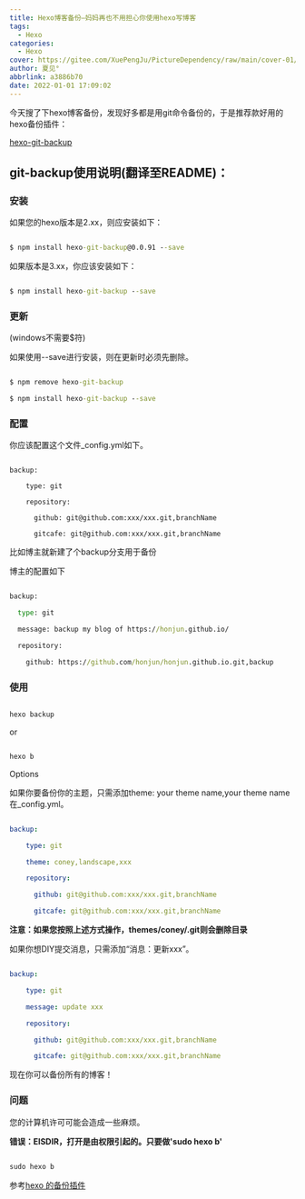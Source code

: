 ```yaml
---
title: Hexo博客备份—妈妈再也不用担心你使用hexo写博客
tags:
  - Hexo
categories:
  - Hexo
cover: https://gitee.com/XuePengJu/PictureDependency/raw/main/cover-01/2.png
author: 夏见°
abbrlink: a3886b70
date: 2022-01-01 17:09:02
---
```

今天搜了下hexo博客备份，发现好多都是用git命令备份的，于是推荐款好用的hexo备份插件：

[hexo-git-backup](https://github.com/coneycode/hexo-git-backup)

## **git-backup使用说明(翻译至README)：**

### **安装**

如果您的hexo版本是2.xx，则应安装如下：

```cmd

$ npm install hexo-git-backup@0.0.91 --save

```

如果版本是3.xx，你应该安装如下：

```cmd

$ npm install hexo-git-backup --save

```

### **更新**

(windows不需要$符)

如果使用--save进行安装，则在更新时必须先删除。

```cmd

$ npm remove hexo-git-backup

$ npm install hexo-git-backup --save

```

### **配置**

你应该配置这个文件_config.yml如下。

```

backup:

    type: git

    repository:

      github: git@github.com:xxx/xxx.git,branchName

      gitcafe: git@github.com:xxx/xxx.git,branchName

```

比如博主就新建了个backup分支用于备份

博主的配置如下

```cmd

backup:

  type: git

  message: backup my blog of https://honjun.github.io/

  repository:

    github: https://github.com/honjun/honjun.github.io.git,backup

```

### **使用**

```cmd

hexo backup

```

or

```cmd

hexo b

```

Options

如果你要备份你的主题，只需添加theme: your theme name,your theme name在_config.yml。

```yml

backup:

    type: git

    theme: coney,landscape,xxx

    repository:

      github: git@github.com:xxx/xxx.git,branchName

      gitcafe: git@github.com:xxx/xxx.git,branchName

```

**注意：如果您按照上述方式操作，themes/coney/.git则会删除目录**

如果你想DIY提交消息，只需添加“消息：更新xxx”。

```yml

backup:

    type: git

    message: update xxx

    repository:

      github: git@github.com:xxx/xxx.git,branchName

      gitcafe: git@github.com:xxx/xxx.git,branchName

```

现在你可以备份所有的博客！

### **问题**

您的计算机许可可能会造成一些麻烦。

**错误：EISDIR，打开是由权限引起的。只要做'sudo hexo b'**

```cmd

sudo hexo b

```

参考[hexo 的备份插件](https://www.v2ex.com/t/143022)